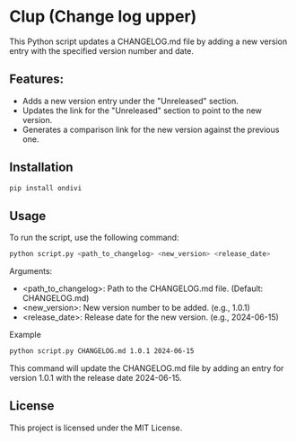 # Clup (Change log upper)

This Python script updates a CHANGELOG.md file by adding a new version entry with the specified version number and date.

## Features:

- Adds a new version entry under the "Unreleased" section.
- Updates the link for the "Unreleased" section to point to the new version.
- Generates a comparison link for the new version against the previous one.

## Installation

```bash
pip install ondivi
```

## Usage

To run the script, use the following command:

```bash
python script.py <path_to_changelog> <new_version> <release_date>
```

Arguments:

- <path_to_changelog>: Path to the CHANGELOG.md file. (Default: CHANGELOG.md)
- <new_version>: New version number to be added. (e.g., 1.0.1)
- <release_date>: Release date for the new version. (e.g., 2024-06-15)

Example

```bash
python script.py CHANGELOG.md 1.0.1 2024-06-15
```

This command will update the CHANGELOG.md file by adding an entry for version 1.0.1 with the release date 2024-06-15.

## License

This project is licensed under the MIT License.
